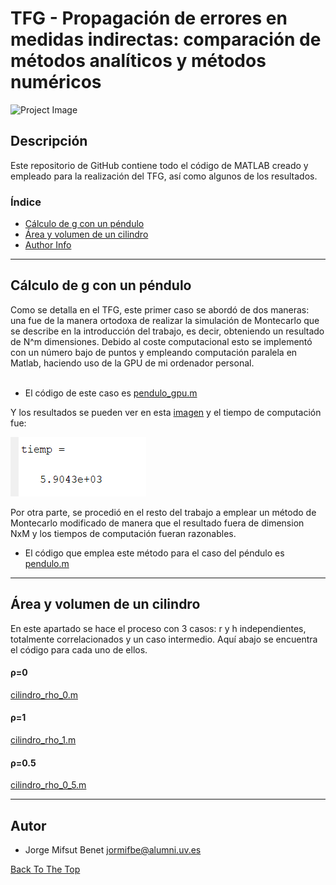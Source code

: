 # TFG - Propagación de errores en medidas indirectas: comparación de métodos analíticos y métodos numéricos
![Project Image](https://www.uv.es/recursos/fatwirepub/ccurl/968/356/Cap_FAC_FISICA_en.png)


## Descripción

Este repositorio de GitHub contiene todo el código de MATLAB creado y empleado para la realización del TFG, así como algunos de los resultados. 


### Índice
- [Cálculo de g con un péndulo](#cálculo-de-g-con-un-péndulo)
- [Área y volumen de un cilindro](#área-y-volumen-de-un-cilindro)
- [Author Info](#autor)

---

## Cálculo de g con un péndulo
Como se detalla en el TFG, este primer caso se abordó de dos maneras: una fue de la manera ortodoxa de realizar la simulación de Montecarlo que se describe en la introducción del trabajo, es decir,
obteniendo un resultado de N^m dimensiones. Debido al coste computacional esto se implementó con un número bajo de puntos y empleando computación paralela en Matlab,
haciendo uso de la GPU de mi ordenador personal.\
<br/>
- El código de este caso es [pendulo_gpu.m](https://github.com/jormifbe/TFG/blob/main/c%C3%B3digo/pendulo_gpu.m)

Y los resultados se pueden ver en esta [imagen](tiempo2.PNG) y el tiempo de computación fue:

![tiempo](https://github.com/jormifbe/TFG/blob/main/c%C3%B3digo/tiempo.PNG) 

Por otra parte, se procedió en el resto del trabajo a emplear un método de Montecarlo modificado de manera que el resultado fuera de dimension NxM y los tiempos de computación
fueran razonables.

- El código que emplea este método para el caso del péndulo es [pendulo.m](https://github.com/jormifbe/TFG/blob/main/c%C3%B3digo/pendulo.m) 


---

## Área y volumen de un cilindro

En este apartado se hace el proceso con 3 casos: r y h independientes, totalmente correlacionados y un caso intermedio. Aquí abajo se encuentra el código para cada uno de ellos.

#### ρ=0
[cilindro_rho_0.m](https://github.com/jormifbe/TFG/blob/main/c%C3%B3digo/cilindro_rho_0.m) 
#### ρ=1
[cilindro_rho_1.m](https://github.com/jormifbe/TFG/blob/main/c%C3%B3digo/cilindro_rho_1.m) 
#### ρ=0.5
[cilindro_rho_0_5.m](https://github.com/jormifbe/TFG/blob/main/c%C3%B3digo/cilindro_rho_0_5.m) 


---


## Autor

- Jorge Mifsut Benet [jormifbe@alumni.uv.es](mailto:jormifbe@alumni.uv.es)

[Back To The Top](#tfg---propagación-de-errores-en-medidas-indirectas-comparación-de-métodos-analíticos-y-métodos-numéricos)
